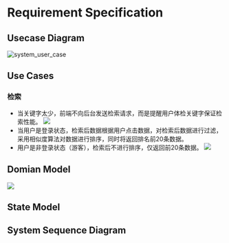 # Requirement Specification
## Usecase Diagram
![system_user_case](system_user_case.png)
## Use Cases
### 检索
- 当关键字太少，前端不向后台发送检索请求，而是提醒用户体检关键字保证检索性能。
![](20181228081644.png)
- 当用户是登录状态，检索后数据根据用户点击数据，对检索后数据进行过滤，采用相似度算法对数据进行排序，同时将返回排名前20条数据。
- 用户是非登录状态（游客），检索后不进行排序，仅返回前20条数据。
![](20181228081444.png)

## Domian Model
![](er.png)

## State Model

## System Sequence Diagram
